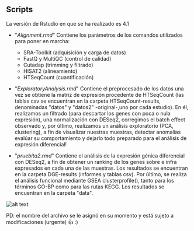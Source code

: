 **Scripts**  
--------------------------------------------------
<p align=left>
La versión de Rstudio en que se ha realizado es 4.1  

- "*Alignment.rmd*" Contiene los parámetros de los comandos utilizados para poner en marcha:
   - SRA-Toolkit (adquisición y carga de datos)
   - FastQ y MultiQC (control de calidad)
   - Cutadap (trimming y filtrado)
   - HISAT2 (alineamiento)
   - HTSeqCount (cuantificación)

- "*ExploratoryAnalysis.rmd*" Contiene el preprocesado de los datos una vez se obtiene la matriz de expresión procedente de HTSeqCount (las tablas csv se encuentran en la carpeta HTSeqCount-results, denominadas "datos" y "datos2" -original-,uno por cada estudio). En él, realizamos un filtrado (para descartar los genes con poca o nula expresión), una normalización con DESeq2, corregimos el batch effect observado y, por último, realizamos un análisis exploratorio (PCA, clustering), a fin de visualizar nuestras muestras, detectar anomalías evalúar su comportamiento y dejarlo todo preparado para el análisis de expresión diferencial!  
 
- "*pruebita2.rmd*" Contiene el análisis de la expresión génica diferencial con DESeq2, a fin de obtener un ranking de los genes sobre e infra expresados en cada una de las muestras. Los resultados se encuentran en la carpeta DGE-results (informes y tablas csv). Por último, se realiza el análisis funcional mediante GSEA clusterprofile(), tanto para los términos GO-BP como para las rutas KEGG. Los resultados se encuentran en la carpeta "data". 

![alt text](https://c.tenor.com/ImJI3jr5m2EAAAAM/cat-school.gif)

PD: el nombre del archivo se le asignó en su momento y está sujeto a modificaciones (urgente) :+1: :)
